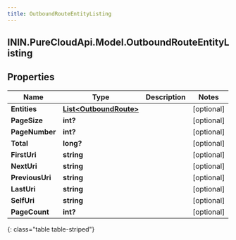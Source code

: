 ```yaml
---
title: OutboundRouteEntityListing
---
```

## ININ.PureCloudApi.Model.OutboundRouteEntityListing

## Properties

|Name | Type | Description | Notes|
|------------ | ------------- | ------------- | -------------|
| **Entities** | [**List&lt;OutboundRoute&gt;**](OutboundRoute.html) |  | [optional] |
| **PageSize** | **int?** |  | [optional] |
| **PageNumber** | **int?** |  | [optional] |
| **Total** | **long?** |  | [optional] |
| **FirstUri** | **string** |  | [optional] |
| **NextUri** | **string** |  | [optional] |
| **PreviousUri** | **string** |  | [optional] |
| **LastUri** | **string** |  | [optional] |
| **SelfUri** | **string** |  | [optional] |
| **PageCount** | **int?** |  | [optional] |
{: class="table table-striped"}


